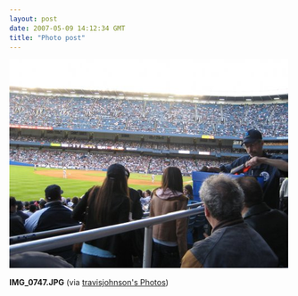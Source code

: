 ```yaml
---
layout: post
date: 2007-05-09 14:12:34 GMT
title: "Photo post"
---
```

![travisj](/images/06fc7531d2a516f158eec4fa17e6d913e2b612b73bc4df76b97784ea5797ab68.jpg)

<b>IMG_0747.JPG</b> (via <a href="http://www.flickr.com/photos/travisjohnson/491234311/">travisjohnson's Photos</a>)